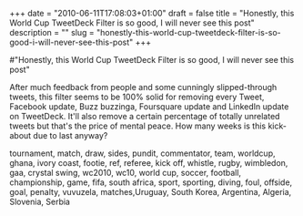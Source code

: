 +++
date = "2010-06-11T17:08:03+01:00"
draft = false
title = "Honestly, this World Cup TweetDeck Filter is so good, I will never see this post"
description = ""
slug = "honestly-this-world-cup-tweetdeck-filter-is-so-good-i-will-never-see-this-post"
+++

#"Honestly, this World Cup TweetDeck Filter is so good, I will never see this post"


 After much feedback from people and some cunningly slipped-through tweets, this filter seems to be 100% solid for removing every Tweet, Facebook update, Buzz buzzinga, Foursquare update and LinkedIn update on TweetDeck. It&#39;ll also remove a certain percentage of totally unrelated tweets but that&#39;s the price of mental peace. How many weeks is this kick-about due to last anyway? <p /><div>tournament, match, draw, sides, pundit, commentator, team, worldcup, ghana, ivory coast, footie, ref, referee, kick off, whistle, rugby, wimbledon, gaa, crystal swing, wc2010, wc10, world cup, soccer, football, championship, game, fifa, south africa, sport, sporting, diving, foul, offside, goal, penalty, vuvuzela, matches,Uruguay, South Korea, Argentina, Algeria, Slovenia, Serbia</div>
 